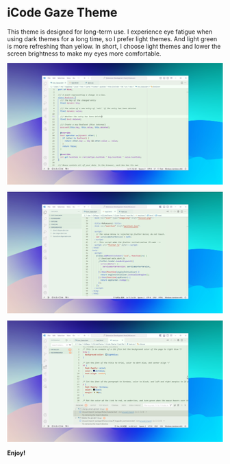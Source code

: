 # iCode Gaze Theme
This theme is designed for long-term use. I experience eye fatigue when using dark themes for a long time, so I prefer light themes. And light green is more refreshing than yellow. In short, I choose light themes and lower the screen brightness to make my eyes more comfortable.

![Shot](https://github.com/Meterwhite/iCode-Theme/raw/master/assets/1.png)

![Shot](https://github.com/Meterwhite/iCode-Theme/raw/master/assets/2.png)

![Shot](https://github.com/Meterwhite/iCode-Theme/raw/master/assets/3.png)


**Enjoy!**

